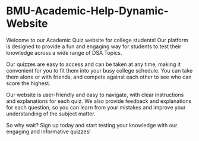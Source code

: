 # BMU-Academic-Help-Dynamic-Website


Welcome to our Academic Quiz website for college students! Our platform is designed to provide a fun and engaging way for students to test their knowledge across a wide range of DSA Topics.

Our quizzes are easy to access and can be taken at any time, making it convenient for you to fit them into your busy college schedule. You can take them alone or with friends, and compete against each other to see who can score the highest.

Our website is user-friendly and easy to navigate, with clear instructions and explanations for each quiz. We also provide feedback and explanations for each question, so you can learn from your mistakes and improve your understanding of the subject matter.

So why wait? Sign up today and start testing your knowledge with our engaging and informative quizzes!



